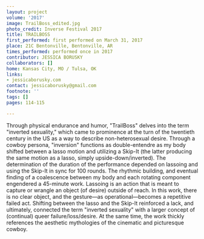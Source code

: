 ```yaml
---
layout: project
volume: '2017'
image: TrailBoss_edited.jpg
photo_credit: Inverse Festival 2017
title: TRAILBOSS
first_performed: first performed on March 31, 2017
place: 21C Bentonville, Bentonville, AR
times_performed: performed once in 2017
contributor: JESSICA BORUSKY
collaborators: []
home: Kansas City, MO / Tulsa, OK
links:
- jessicaborusky.com
contact: jessicaborusky@gmail.com
footnote: ''
tags: []
pages: 114-115

---
```


Through physical endurance and humor, "TrailBoss" delves into the term "inverted sexuality," which came to prominence at the turn of the twentieth century in the US as a way to describe non-heterosexual desire. Through a cowboy persona, "inversion" functions as double-entendre as my body shifted between a lasso motion and utilizing a Skip-It (the latter producing the same motion as a lasso, simply upside-down/inverted). The determination of the duration of the performance depended on lassoing and using the Skip-It in sync for 100 rounds. The rhythmic building, and eventual finding of a coalescence between my body and each rotating component engendered a 45-minute work. Lassoing is an action that is meant to capture or wrangle an object (of desire) outside of reach. In this work, there is no clear object, and the gesture—as operational—becomes a repetitive failed act. Shifting between the lasso and the Skip-It reinforced a lack, and ultimately, connected the term "inverted sexuality" with a larger concept of (continual) queer failure/loss/desire. At the same time, the work thickly references the aesthetic mythologies of the cinematic and picturesque cowboy.
